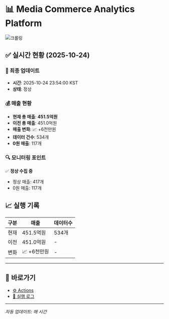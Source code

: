 # 📊 Media Commerce Analytics Platform

![크롤링](https://img.shields.io/badge/크롤링-정상-green)

## ✅ 실시간 현황 (2025-10-24)

### 📍 최종 업데이트
- **시간**: 2025-10-24 23:54:00 KST
- **상태**: 정상

### 💰 매출 현황
- **현재 총 매출**: **451.5억원**
- **이전 총 매출**: 451.0억원
- **매출 변화**: 📈 +6천만원
- **데이터 건수**: 534개
- **0원 매출**: 117개

### 🔍 모니터링 포인트

✅ **정상 수집 중**
- 정상 매출: 417개
- 0원 매출: 117개


## 📈 실행 기록

| 구분 | 매출 | 데이터수 |
|------|------|----------|
| 현재 | 451.5억원 | 534개 |
| 이전 | 451.0억원 | - |
| 변화 | 📈 +6천만원 | - |

---

## 🔗 바로가기

- [⚙️ Actions](../../actions)
- [📝 실행 로그](../../actions/workflows/daily_scraping.yml)

---

*자동 업데이트: 매 시간*
